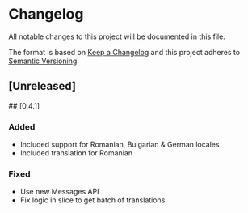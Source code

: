 # Changelog

All notable changes to this project will be documented in this file.

The format is based on [Keep a Changelog](http://keepachangelog.com/en/1.0.0/)
and this project adheres to [Semantic Versioning](http://semver.org/spec/v2.0.0.html).

## [Unreleased]

## [0.4.1]
### Added
- Included support for Romanian, Bulgarian & German locales
- Included translation for Romanian

### Fixed
- Use new Messages API
- Fix logic in slice to get batch of translations
